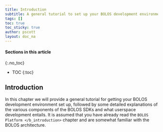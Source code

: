 ```yaml
---
title: Introduction
subtitle: A general tutorial to set up your BOLOS development environment
tags: []
toc: true
toc_sticky: true
author: pscott
layout: doc_na
---
```


#### Sections in this article
{:.no_toc}
* TOC
{:toc}

## Introduction 

In this chapter we will provide a general tutorial for getting your
BOLOS development environment set up, followed by some detailed
explanations of the various components of the BOLOS SDKs and what
userspace development entails. It is assumed that you have already read
the `BOLOS Platform
</b_introduction>` chapter and are somewhat familiar with the BOLOS
architecture.

